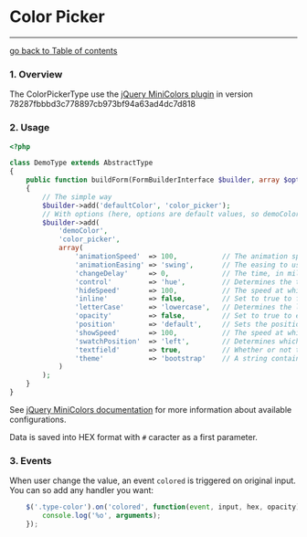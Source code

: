 # Color Picker
---------------------------------------

[go back to Table of contents][back-to-index]

[back-to-index]: https://github.com/avocode/FormExtensions/blob/master/Resources/doc/documentation.md

### 1. Overview

[jquery-minicolors]: http://labs.abeautifulsite.net/jquery-miniColors/

The ColorPickerType use the [jQuery MiniColors plugin][jquery-minicolors] in version 
78287fbbbd3c778897cb973bf94a63ad4dc7d818

### 2. Usage

```php
<?php 

class DemoType extends AbstractType
{
    public function buildForm(FormBuilderInterface $builder, array $options)
    {
        // The simple way
        $builder->add('defaultColor', 'color_picker');
        // With options (here, options are default values, so demoColor and defaultColor fields will render the same)
        $builder->add(
            'demoColor',
            'color_picker',
            array(
                'animationSpeed'  => 100,           // The animation speed of the sliders when the user taps or clicks a new color. Set to 0 for no animation.
                'animationEasing' => 'swing',       // The easing to use when animating the sliders.
                'changeDelay'     => 0,             // The time, in milliseconds, to defer the change event from firing while the user makes a selection
                'control'         => 'hue',         // Determines the type of control.
                'hideSpeed'       => 100,           // The speed at which to hide the color picker.
                'inline'          => false,         // Set to true to force the color picker to appear inline.
                'letterCase'      => 'lowercase',   // Determines the letter case of the hex code value.
                'opacity'         => false,         // Set to true to enable the opacity slider.
                'position'        => 'default',     // Sets the position of the dropdown.
                'showSpeed'       => 100,           // The speed at which to show the color picker.
                'swatchPosition'  => 'left',        // Determines which side of the textfield the color swatch will appear.
                'textfield'       => true,          // Whether or not to show the textfield.
                'theme'           => 'bootstrap'    // A string containing the name of the custom theme to be applied.
            )
        );
    }
}
```

See [jQuery MiniColors documentation][jquery-minicolors] for more information about available configurations.


Data is saved into HEX format with `#` caracter as a first parameter.

### 3. Events

When user change the value, an event `colored` is triggered on original input. You can so add any handler you want:

```js
    $('.type-color').on('colored', function(event, input, hex, opacity) { 
        console.log('%o', arguments); 
    });
```